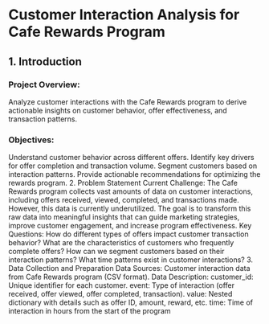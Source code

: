 # Customer Interaction Analysis for Cafe Rewards Program

## 1. Introduction
### Project Overview: 
Analyze customer interactions with the Cafe Rewards program to derive actionable insights on customer behavior, offer effectiveness, and transaction patterns.
### Objectives:
Understand customer behavior across different offers.
Identify key drivers for offer completion and transaction volume.
Segment customers based on interaction patterns.
Provide actionable recommendations for optimizing the rewards program.
2. Problem Statement
Current Challenge:
The Cafe Rewards program collects vast amounts of data on customer interactions, including offers received, viewed, completed, and transactions made. However, this data is currently underutilized.
The goal is to transform this raw data into meaningful insights that can guide marketing strategies, improve customer engagement, and increase program effectiveness.
Key Questions:
How do different types of offers impact customer transaction behavior?
What are the characteristics of customers who frequently complete offers?
How can we segment customers based on their interaction patterns?
What time patterns exist in customer interactions?
3. Data Collection and Preparation
Data Sources:
Customer interaction data from Cafe Rewards program (CSV format).
Data Description:
customer_id: Unique identifier for each customer.
event: Type of interaction (offer received, offer viewed, offer completed, transaction).
value: Nested dictionary with details such as offer ID, amount, reward, etc.
time: Time of interaction in hours from the start of the program

